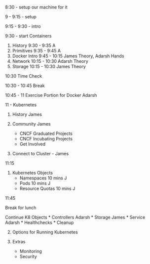 
8:30 - setup our machine for it 

9 - 9:15 - setup

9:15 - 9:30 - intro 

9:30 - start Containers

1. History 9:30 - 9:35 A
2. Primitives 9:35 - 9:45 A
3. Docker Intro 9:45 - 10:15 James Theory, Adarsh Hands
4. Network  10:15 - 10:30 Adarsh Theory
5. Storage 10:15 - 10:30 James Theory

10:30 Time Check 

10:30 - 10:45 Break 

10:45 - 11 Exercise Portion for Docker Adarsh

11 - Kubernetes 

1. History James
2. Community James
    * CNCF Graduated Projects
    * CNCF Incubating Projects
    * Get Involved

3. Connect to Cluster - James 

11:15

1. Kubernetes Objects
    * Namespaces 10 mins J
    * Pods 10 mins J
    * Resource Quotas 10 mins J

11:45

Break for lunch 

Continue K8 Objects
    * Controllers Adarsh
    * Storage James 
    * Service Adarsh
    * Healthchecks 
    * Cleanup

2. Options for Running Kubernetes

3. Extras
    * Monitoring
    * Security
